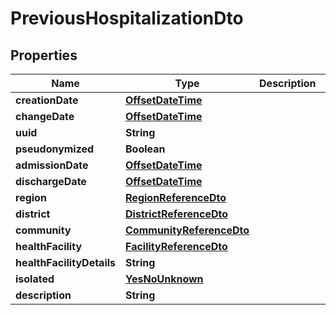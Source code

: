 # PreviousHospitalizationDto

## Properties
Name | Type | Description | Notes
------------ | ------------- | ------------- | -------------
**creationDate** | [**OffsetDateTime**](OffsetDateTime.md) |  |  [optional]
**changeDate** | [**OffsetDateTime**](OffsetDateTime.md) |  |  [optional]
**uuid** | **String** |  |  [optional]
**pseudonymized** | **Boolean** |  |  [optional]
**admissionDate** | [**OffsetDateTime**](OffsetDateTime.md) |  |  [optional]
**dischargeDate** | [**OffsetDateTime**](OffsetDateTime.md) |  |  [optional]
**region** | [**RegionReferenceDto**](RegionReferenceDto.md) |  |  [optional]
**district** | [**DistrictReferenceDto**](DistrictReferenceDto.md) |  |  [optional]
**community** | [**CommunityReferenceDto**](CommunityReferenceDto.md) |  |  [optional]
**healthFacility** | [**FacilityReferenceDto**](FacilityReferenceDto.md) |  |  [optional]
**healthFacilityDetails** | **String** |  |  [optional]
**isolated** | [**YesNoUnknown**](YesNoUnknown.md) |  |  [optional]
**description** | **String** |  |  [optional]
